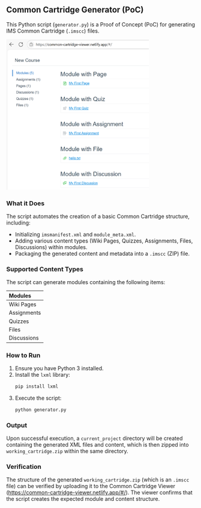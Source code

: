 ## Common Cartridge Generator (PoC)

This Python script (`generator.py`) is a Proof of Concept (PoC) for generating IMS Common Cartridge (`.imscc`) files.

<img src="https://raw.githubusercontent.com/RetributionByRevenue/Common_Cartridge_Generator_POC/refs/heads/main/Result.PNG" width=380 height=400>

### What it Does

The script automates the creation of a basic Common Cartridge structure, including:
- Initializing `imsmanifest.xml` and `module_meta.xml`.
- Adding various content types (Wiki Pages, Quizzes, Assignments, Files, Discussions) within modules.
- Packaging the generated content and metadata into a `.imscc` (ZIP) file.

### Supported Content Types

The script can generate modules containing the following items:

| Modules |
| :----------- |
| Wiki Pages   |
| Assignments  |
| Quizzes      |
| Files        |
| Discussions  |

### How to Run

1.  Ensure you have Python 3 installed.
2.  Install the `lxml` library:
    ```bash
    pip install lxml
    ```
3.  Execute the script:
    ```bash
    python generator.py
    ```

### Output

Upon successful execution, a `current_project` directory will be created containing the generated XML files and content, which is then zipped into `working_cartridge.zip` within the same directory.

### Verification

The structure of the generated `working_cartridge.zip` (which is an `.imscc` file) can be verified by uploading it to the Common Cartridge Viewer (https://common-cartridge-viewer.netlify.app/#/). The viewer confirms that the script creates the expected module and content structure.
